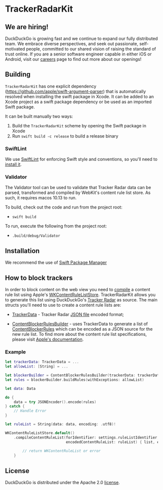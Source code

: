 # TrackerRadarKit

## We are hiring!

DuckDuckGo is growing fast and we continue to expand our fully distributed team. We embrace diverse perspectives, and seek out passionate, self-motivated people, committed to our shared vision of raising the standard of trust online. If you are a senior software engineer capable in either iOS or Android, visit our [careers](https://duckduckgo.com/hiring/#open) page to find out more about our openings!

## Building

`TrackerRadarKit` has one explicit dependency (https://github.com/apple/swift-argument-parser) that is automatically resolved when installing the swift package in Xcode. It can be added to an Xcode project as a swift package dependency or be used as an imported Swift package.

It can be built manually two ways:

1. Build the  `TrackerRadarKit` scheme by opening the Swift package in Xcode
2. Run `swift build -c release` to build a release binary

### SwiftLint

We use [SwiftLint](https://github.com/realm/SwiftLint) for enforcing Swift style and conventions, so you'll need to [install it](https://github.com/realm/SwiftLint#installation).

### Validator

The Validator tool can be used to validate that Tracker Radar data can be parsed, transformed and compiled by WebKit's content rule list store.   As such, it requires macos 10.13 to run.

To build, check out the code and run from the project root:
* `swift build`

To run, execute the following from the project root:
* `.build/debug/Validator`

## Installation

We recommend the use of [Swift Package Manager](https://www.swift.org/package-manager/) 

## How to block trackers

In order to block content on the web view you need to [compile](https://developer.apple.com/documentation/webkit/wkcontentruleliststore/2902761-compilecontentrulelist/) a content rule list using  Apple's [WKContentRuleListStore](https://developer.apple.com/documentation/webkit/wkcontentruleliststore). 
TrackerRadarKit allows you to generate this list using DuckDuckGo's [Tracker Radar](https://github.com/duckduckgo/tracker-radar) as source.
The main structs you'll need to use to create a content rule lists are:

* [TrackerData](https://github.com/duckduckgo/TrackerRadarKit/blob/main/Sources/TrackerRadarKit/TrackerData.swift) -  Tracker Radar [JSON file](http://staticcdn.duckduckgo.com/trackerblocking/v2.1/tds.json) encoded format;

* [ContentBlockerRulesBuilder](https://github.com/duckduckgo/TrackerRadarKit/blob/main/Sources/TrackerRadarKit/ContentBlockerRulesBuilder.swift) - uses  TrackerData to generate a list of [ContentBlockerRules](https://github.com/duckduckgo/TrackerRadarKit/blob/main/Sources/TrackerRadarKit/ContentBlockerRule.swift) which can be encoded as a JSON source for the new rule list. To find more about the content rule list specifications, please visit [Apple's documentation](https://developer.apple.com/documentation/safariservices/creating_a_content_blocker).

### Example
```swift
let trackerData: TrackerData = ...
let allowList: [String] = ...

let blockerBuilder = ContentBlockerRulesBuilder(trackerData: trackerData)
let rules = blockerBuilder.buildRules(withExceptions: allowList)

let data: Data

do {
    data = try JSONEncoder().encode(rules)
} catch {
    // Handle Error
}

let ruleList = String(data: data, encoding: .utf8)!

WKContentRuleListStore.default()
    .compileContentRuleList(forIdentifier: settings.ruleListIdentifier,
                            encodedContentRuleList: ruleList) { list, error in
    
        // return WKContentRuleList or error
    }
```


## License

DuckDuckGo is distributed under the Apache 2.0 [license](https://github.com/duckduckgo/ios/blob/master/LICENSE).
